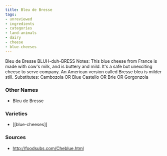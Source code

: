 ```yaml
---
title: Bleu de Bresse
tags:
- unreviewed
- ingredients
- categories
- land-animals
- dairy
- cheese
- blue-cheeses
---
```

Bleu de Bresse BLUH-duh-BRESS Notes: This blue cheese from France is made with cow's milk, and is buttery and mild. It's a safe but unexciting cheese to serve company. An American version called Bresse bleu is milder still. Substitutes: Cambozola OR Blue Castello OR Brie OR Gorgonzola

### Other Names

* Bleu de Bresse

### Varieties

* [[blue-cheeses]]

### Sources
* http://foodsubs.com/Cheblue.html
